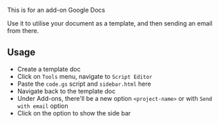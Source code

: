 This is for an add-on Google Docs

Use it to utilise your document as a template, and then sending an email from there.


## Usage

- Create a template doc
- Click on `Tools` menu, navigate to `Script Editor`
- Paste the `code.gs` script and `sidebar.html` here
- Navigate back to the template doc
- Under Add-ons, there'll be a new option `<project-name>` or with `Send with email` option
- Click on the option to show the side bar
